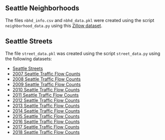 ## Seattle Neighborhoods

The files `nbhd_info.csv` and `nbhd_data.pkl` were created using the script `neighborhood_data.py` using this [Zillow dataset](https://data.opendatasoft.com/explore/dataset/zillow-neighborhoods%40public/map/?refine.city=Seattle&location=10,47.6094,-122.33963&basemap=jawg.sunny). 

## Seattle Streets

The file `street_data.pkl` was created using the script `street_data.py` using the following datasets:
* [Seattle Streets](https://data-seattlecitygis.opendata.arcgis.com/datasets/seattle-streets)
* [2007 Seattle Traffic Flow Counts](https://data-seattlecitygis.opendata.arcgis.com/datasets/2007-traffic-flow-counts)
* [2008 Seattle Traffic Flow Counts](https://data-seattlecitygis.opendata.arcgis.com/datasets/2008-traffic-flow-counts)
* [2009 Seattle Traffic Flow Counts](https://data-seattlecitygis.opendata.arcgis.com/datasets/2009-traffic-flow-counts)
* [2010 Seattle Traffic Flow Counts](https://data-seattlecitygis.opendata.arcgis.com/datasets/2010-traffic-flow-counts)
* [2011 Seattle Traffic Flow Counts](https://data-seattlecitygis.opendata.arcgis.com/datasets/2011-traffic-flow-counts)
* [2012 Seattle Traffic Flow Counts](https://data-seattlecitygis.opendata.arcgis.com/datasets/2012-traffic-flow-counts)
* [2013 Seattle Traffic Flow Counts](https://data-seattlecitygis.opendata.arcgis.com/datasets/2013-traffic-flow-counts)
* [2014 Seattle Traffic Flow Counts](https://data-seattlecitygis.opendata.arcgis.com/datasets/2014-traffic-flow-counts)
* [2015 Seattle Traffic Flow Counts](https://data-seattlecitygis.opendata.arcgis.com/datasets/2015-traffic-flow-counts)
* [2016 Seattle Traffic Flow Counts](https://data-seattlecitygis.opendata.arcgis.com/datasets/2016-traffic-flow-counts)
* [2017 Seattle Traffic Flow Counts](https://data-seattlecitygis.opendata.arcgis.com/datasets/2017-traffic-flow-counts)
* [2018 Seattle Traffic Flow Counts](https://data-seattlecitygis.opendata.arcgis.com/datasets/2018-traffic-flow-counts)

